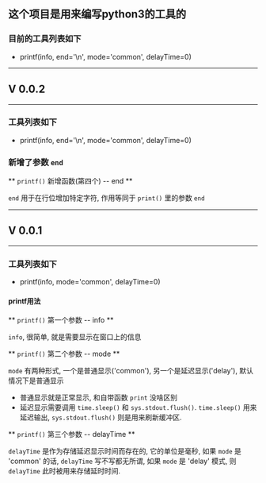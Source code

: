 ﻿## 这个项目是用来编写python3的工具的

### 目前的工具列表如下

- printf(info, end='\n', mode='common', delayTime=0)

---

## V 0.0.2

---

### 工具列表如下

- printf(info, end='\n', mode='common', delayTime=0)

### 新增了参数 ```end```

** ```printf()``` 新增函数(第四个) -- end **

```end``` 用于在行位增加特定字符, 作用等同于 ```print()``` 里的参数 ```end```

---

## V 0.0.1

---

### 工具列表如下

- printf(info, mode='common', delayTime=0)

#### printf用法

** ```printf()``` 第一个参数 -- info **

```info```, 很简单, 就是需要显示在窗口上的信息

** ```printf()``` 第二个参数 -- mode **

```mode``` 有两种形式, 一个是普通显示('common'), 另一个是延迟显示('delay'), 默认情况下是普通显示

- 普通显示就是正常显示, 和自带函数 ```print``` 没啥区别
- 延迟显示需要调用 ```time.sleep()``` 和 ```sys.stdout.flush()```. ```time.sleep()``` 用来延迟输出, ```sys.stdout.flush()``` 则是用来刷新缓冲区.

** ```printf()``` 第三个参数 -- delayTime **

```delayTime``` 是作为存储延迟显示时间而存在的, 它的单位是毫秒, 如果 ```mode``` 是 'common' 的话, ```delayTime``` 写不写都无所谓, 如果 ```mode``` 是 'delay' 模式, 则 ```delayTime``` 此时被用来存储延时时间.
